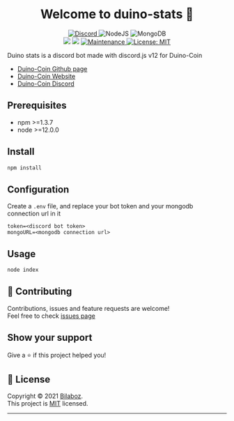<h1 align="center">Welcome to duino-stats 👋</h1>
<p align ="center">
    <a href="https://discord.gg/k48Ht5y">
        <img alt="Discord" src="https://img.shields.io/discord/677615191793467402.svg?label=&logo=discord&style=for-the-badge&logoColor=ffffff&color=7389D8&labelColor=6A7EC2"/>
    </a>
    <img alt="NodeJS" src="https://img.shields.io/badge/node.js%20-%2343853D.svg?&style=for-the-badge&logo=node.js&logoColor=white"/>
    <img alt="MongoDB" src ="https://img.shields.io/badge/MongoDB-%234ea94b.svg?&style=for-the-badge&logo=mongodb&logoColor=white"/>
    <br>
    <img src="https://img.shields.io/badge/npm-%3E%3D1.3.7-blue.svg" />
    <img src="https://img.shields.io/badge/node-%3E%3D12.0.0-blue.svg" />
    <a href="https://github.com/Bilaboz/duino-stats/graphs/commit-activity" >
        <img alt="Maintenance" src="https://img.shields.io/badge/Maintained%3F-yes-green.svg" />
    </a>
    <a href="https://github.com/Bilaboz/duino-stats/blob/main/LICENSE" target="_blank">
        <img alt="License: MIT" src="https://img.shields.io/github/license/Bilaboz/duino-stats" />
    </a>
</p>

Duino stats is a discord bot made with discord.js v12 for Duino-Coin  
  * [Duino-Coin Github page](https://github.com/revoxhere/duino-coin)
  * [Duino-Coin Website](https://duinocoin.com) 
  * [Duino-Coin Discord](https://discord.gg/k48Ht5y) 

## Prerequisites

- npm >=1.3.7
- node >=12.0.0

## Install

```sh
npm install
```
## Configuration

Create a `.env` file, and replace your bot token and your mongodb connection url in it

```
token=<discord bot token>
mongoURL=<mongodb connection url>
```

## Usage

```sh
node index
```

## 🤝 Contributing

Contributions, issues and feature requests are welcome!<br />Feel free to check [issues page](https://github.com/Bilaboz/duino-stats/issues)

## Show your support

Give a ⭐️ if this project helped you!

## 📝 License

Copyright © 2021 [Bilaboz](https://github.com/Bilaboz).<br />
This project is [MIT](https://github.com/Bilaboz/duino-stats/blob/main/LICENSE) licensed.

***
